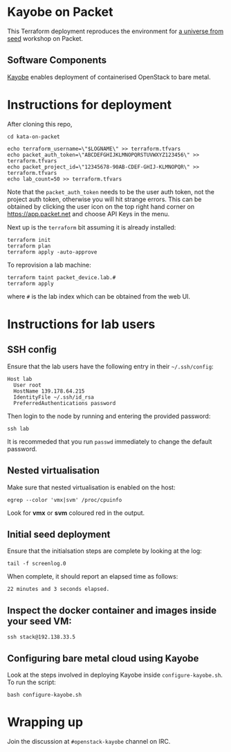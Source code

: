# Kayobe on Packet

This Terraform deployment reproduces the environment for [a universe from
seed](https://github.com/stackhpc/a-universe-from-nothing) workshop on Packet.

## Software Components

[Kayobe](https://kayobe.readthedocs.io/) enables deployment of containerised
OpenStack to bare metal.

# Instructions for deployment

After cloning this repo,

    cd kata-on-packet    
    
    echo terraform_username=\"$LOGNAME\" >> terraform.tfvars
    echo packet_auth_token=\"ABCDEFGHIJKLMNOPQRSTUVWXYZ123456\" >> terraform.tfvars
    echo packet_project_id=\"12345678-90AB-CDEF-GHIJ-KLMNOPQR\" >> terraform.tfvars
    echo lab_count=50 >> terraform.tfvars

Note that the `packet_auth_token` needs to be the user auth token, not the
project auth token, otherwise you will hit strange errors. This can be
obtained by clicking the user icon on the top right hand corner on
https://app.packet.net and choose API Keys in the menu.

Next up is the `terraform` bit assuming it is already installed:

    terraform init
    terraform plan
    terraform apply -auto-approve

To reprovision a lab machine:

    terraform taint packet_device.lab.#
    terraform apply

where `#` is the lab index which can be obtained from the web UI.

# Instructions for lab users

## SSH config

Ensure that the lab users have the following entry in their `~/.ssh/config`:

    Host lab
      User root
      HostName 139.178.64.215
      IdentityFile ~/.ssh/id_rsa
      PreferredAuthentications password

Then login to the node by running and entering the provided password:

    ssh lab

It is recommeded that you run `passwd` immediately to change the default password.

## Nested virtualisation

Make sure that nested virtualisation is enabled on the host:

    egrep --color 'vmx|svm' /proc/cpuinfo

Look for **vmx** or **svm** coloured red in the output.

## Initial seed deployment

Ensure that the initialsation steps are complete by looking at the log:

    tail -f screenlog.0

When complete, it should report an elapsed time as follows:

    22 minutes and 3 seconds elapsed.

## Inspect the docker container and images inside your seed VM:

    ssh stack@192.138.33.5

## Configuring bare metal cloud using Kayobe

Look at the steps involved in deploying Kayobe inside `configure-kayobe.sh`. To
run the script:

    bash configure-kayobe.sh

# Wrapping up

Join the discussion at `#openstack-kayobe` channel on IRC.
